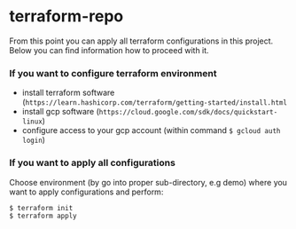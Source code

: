 # terraform-repo

From this point you can apply all terraform configurations in this project.
Below you can find information how to proceed with it.


### If you want to configure terraform environment

* install terraform software (```https://learn.hashicorp.com/terraform/getting-started/install.html ```
* install gcp software (```https://cloud.google.com/sdk/docs/quickstart-linux```)
* configure access to your gcp account (within command ```$ gcloud auth login```)


### If you want to apply all configurations

Choose environment (by go into proper sub-directory, e.g demo) where you want to apply configurations and perform:


```
$ terraform init
$ terraform apply
```
